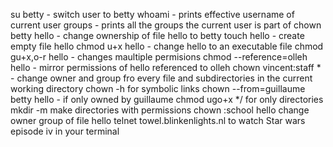 su betty - switch user to betty
whoami - prints effective username of current user
groups - prints all the groups the current user is part of
chown betty hello - change ownership of file hello to betty
touch hello - create empty file hello
chmod u+x hello - change hello to an executable file
chmod gu+x,o-r hello - changes maultiple permisions
chmod --reference=olleh hello - mirror permissions of hello referenced to olleh
chown vincent:staff * - change owner and group fro every file and subdirectories in the current working directory
chown -h for symbolic links
chown --from=guillaume betty hello - if only owned by guillaume
chmod ugo+x */ for only directories
mkdir -m make directories with permissions
chown :school hello change owner group of file hello
telnet towel.blinkenlights.nl to watch Star wars episode iv in your terminal 
